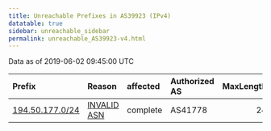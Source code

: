 ```yaml
---
title: Unreachable Prefixes in AS39923 (IPv4)
datatable: true
sidebar: unreachable_sidebar
permalink: unreachable_AS39923-v4.html
---
```


Data as of 2019-06-02 09:45:00 UTC


<div class="datatable-begin"></div>

| Prefix                                                   | Reason                                                                                                 | affected   | Authorized AS   |   MaxLength | Anchor                                         |   unreachable /24s |
|:---------------------------------------------------------|:-------------------------------------------------------------------------------------------------------|:-----------|:----------------|------------:|:-----------------------------------------------|-------------------:|
| [194.50.177.0/24](https://stat.ripe.net/194.50.177.0/24) | [INVALID ASN](https://rpki-validator.ripe.net/announcement-preview?asn=AS39923&prefix=194.50.177.0/24) | complete   | AS41778         |          24 | [RIPE](unreachable_RIPE_NCC_RPKI_Root-v4.html) |                  1 |

<div class="datatable-end"></div>